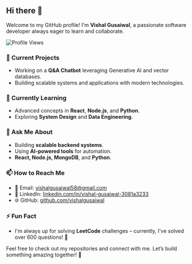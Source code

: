 ## Hi there 👋

Welcome to my GitHub profile! I'm **Vishal Gusaiwal**, a passionate software developer always eager to learn and collaborate.

![Profile Views](https://komarev.com/ghpvc/?username=vishalgusaiwal&color=blue&style=for-the-badge)

### 🔭 Current Projects
- Working on a **Q&A Chatbot** leveraging Generative AI and vector databases.
- Building scalable systems and applications with modern technologies.

### 🌱 Currently Learning
- Advanced concepts in **React**, **Node.js**, and **Python**.
- Exploring **System Design** and **Data Engineering**.

### 💬 Ask Me About
- Building **scalable backend systems**.
- Using **AI-powered tools** for automation.
- **React, Node.js, MongoDB**, and **Python**.

### 📫 How to Reach Me
- 📧 Email: [vishalgusaiwal58@gmail.com](mailto:vishalgusaiwal58@gmail.com)
- 💼 LinkedIn: [linkedin.com/in/vishal-gusaiwal-3081a3233](https://linkedin.com/in/vishal-gusaiwal-3081a3233)
- 🌐 GitHub: [github.com/vishalgusaiwal](https://github.com/vishalgusaiwal)

### ⚡ Fun Fact
- I'm always up for solving **LeetCode** challenges – currently, I've solved over 600 questions! 🧩

Feel free to check out my repositories and connect with me. Let’s build something amazing together! 🚀
